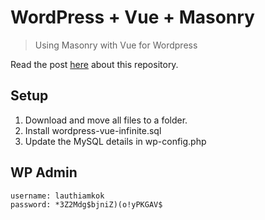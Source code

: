 # WordPress + Vue + Masonry

> Using Masonry with Vue for Wordpress

Read the post [here](https://www.codementor.io/lautiamkok/using-masonry-with-vue-for-wordpress-ntmm3lh76) about this repository.

## Setup

1. Download and move all files to a folder.
2. Install wordpress-vue-infinite.sql
3. Update the MySQL details in wp-config.php

## WP Admin

```
username: lauthiamkok
password: *3Z2Mdg$bjniZ)(o!yPKGAV$
```
